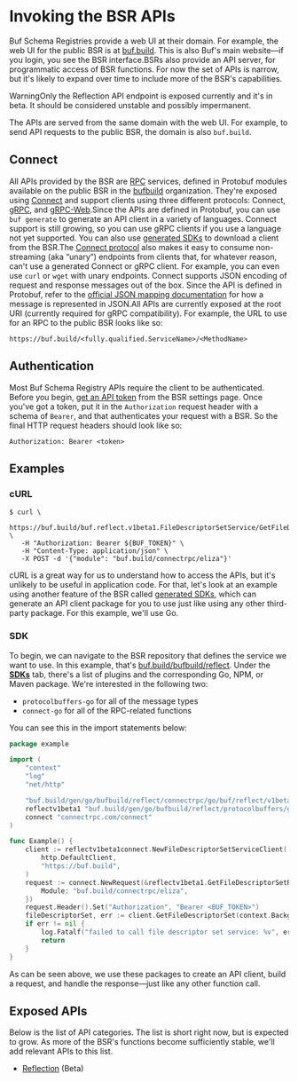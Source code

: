 # Invoking the BSR APIs

Buf Schema Registries provide a web UI at their domain. For example, the web UI for the public BSR is at [buf.build](https://buf.build/). This is also Buf's main website—if you login, you see the BSR interface.BSRs also provide an API server, for programmatic access of BSR functions. For now the set of APIs is narrow, but it's likely to expand over time to include more of the BSR's capabilities.

WarningOnly the Reflection API endpoint is exposed currently and it's in beta. It should be considered unstable and possibly impermanent.

The APIs are served from the same domain with the web UI. For example, to send API requests to the public BSR, the domain is also `buf.build`.

## Connect

All APIs provided by the BSR are [RPC](https://en.wikipedia.org/wiki/Remote_procedure_call) services, defined in Protobuf modules available on the public BSR in the [bufbuild](https://buf.build/bufbuild) organization. They're exposed using [Connect](https://connectrpc.com/) and support clients using three different protocols: Connect, [gRPC](https://grpc.io/), and [gRPC-Web](https://github.com/grpc/grpc-web#readme).Since the APIs are defined in Protobuf, you can use `buf generate` to generate an API client in a variety of languages. Connect support is still growing, so you can use gRPC clients if you use a language not yet supported. You can also use [generated SDKs](../../generated-sdks/overview/) to download a client from the BSR.The [Connect protocol](https://connectrpc.com/docs/protocol) also makes it easy to consume non-streaming (aka “unary”) endpoints from clients that, for whatever reason, can't use a generated Connect or gRPC client. For example, you can even use `curl` or `wget` with unary endpoints. Connect supports JSON encoding of request and response messages out of the box. Since the API is defined in Protobuf, refer to the [official JSON mapping documentation](https://protobuf.dev/programming-guides/proto3#json) for how a message is represented in JSON.All APIs are currently exposed at the root URI (currently required for gRPC compatibility). For example, the URL to use for an RPC to the public BSR looks like so:

```text
https://buf.build/<fully.qualified.ServiceName>/<MethodName>
```

## Authentication

Most Buf Schema Registry APIs require the client to be authenticated. Before you begin, [get an API token](../../authentication/#create-a-token) from the BSR settings page. Once you've got a token, put it in the `Authorization` request header with a schema of `Bearer`, and that authenticates your request with a BSR. So the final HTTP request headers should look like so:

```text
Authorization: Bearer <token>
```

## Examples

### cURL

```console
$ curl \
   https://buf.build/buf.reflect.v1beta1.FileDescriptorSetService/GetFileDescriptorSet \
   -H "Authorization: Bearer ${BUF_TOKEN}" \
   -H "Content-Type: application/json" \
   -X POST -d '{"module": "buf.build/connectrpc/eliza"}'
```

cURL is a great way for us to understand how to access the APIs, but it's unlikely to be useful in application code. For that, let's look at an example using another feature of the BSR called [generated SDKs](../../generated-sdks/overview/), which can generate an API client package for you to use just like using any other third-party package. For this example, we'll use Go.

### SDK

To begin, we can navigate to the BSR repository that defines the service we want to use. In this example, that's [buf.build/bufbuild/reflect](https://buf.build/bufbuild/reflect). Under the [**SDKs**](https://buf.build/bufbuild/reflect/sdks/main) tab, there's a list of plugins and the corresponding Go, NPM, or Maven package. We're interested in the following two:

- `protocolbuffers-go` for all of the message types
- `connect-go` for all of the RPC-related functions

You can see this in the import statements below:

```go
package example

import (
    "context"
    "log"
    "net/http"

    "buf.build/gen/go/bufbuild/reflect/connectrpc/go/buf/reflect/v1beta1/reflectv1beta1connect"
    reflectv1beta1 "buf.build/gen/go/bufbuild/reflect/protocolbuffers/go/buf/reflect/v1beta1"
    connect "connectrpc.com/connect"
)

func Example() {
    client := reflectv1beta1connect.NewFileDescriptorSetServiceClient(
        http.DefaultClient,
        "https://buf.build",
    )
    request := connect.NewRequest(&reflectv1beta1.GetFileDescriptorSetRequest{
        Module: "buf.build/connectrpc/eliza",
    })
    request.Header().Set("Authorization", "Bearer <BUF_TOKEN>")
    fileDescriptorSet, err := client.GetFileDescriptorSet(context.Background(), request)
    if err != nil {
        log.Fatalf("failed to call file descriptor set service: %v", err)
        return
    }
}
```

As can be seen above, we use these packages to create an API client, build a request, and handle the response—just like any other function call.

## Exposed APIs

Below is the list of API categories. The list is short right now, but is expected to grow. As more of the BSR's functions become sufficiently stable, we'll add relevant APIs to this list.

- [Reflection](../../reflection/overview/) (Beta)
